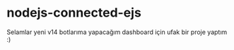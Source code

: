 # nodejs-connected-ejs
Selamlar yeni v14 botlarıma yapacağım dashboard için ufak bir proje yaptım :)
